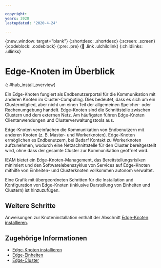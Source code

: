 ```yaml
---

copyright:
years: 2020
lastupdated: "2020-4-24"

---
```


{:new_window: target="blank"}
{:shortdesc: .shortdesc}
{:screen: .screen}
{:codeblock: .codeblock}
{:pre: .pre}
{:child: .link .ulchildlink}
{:childlinks: .ullinks}

# Edge-Knoten im Überblick
{: #hub_install_overview}

Ein Edge-Knoten fungiert als Endbenutzerportal für die Kommunikation mit anderen Knoten im Cluster-Computing. Dies bedeutet, dass es sich um ein Clustermitglied, aber nicht um einen Teil der allgemeinen Speicher- oder Rechenumgebung handelt. Edge-Knoten sind die Schnittstelle zwischen Clustern und dem externen Netz. Am häufigsten führen Edge-Knoten Clientanwendungen und Clusterverwaltungstools aus.

Edge-Knoten vereinfachen die Kommunikation von Endbenutzern mit anderen Knoten (z. B. Master- und Workerknoten). Edge-Knoten ermöglichen es Endbenutzern, bei Bedarf Kontakt zu Workerknoten aufzunehmen, wodurch eine Netzschnittstelle für den Cluster bereitgestellt wird, ohne dass der gesamte Cluster zur Kommunikation geöffnet wird.

IEAM bietet ein Edge-Knoten-Management, das Bereitstellungsrisiken minimiert und den Softwarelebenszyklus von Services auf Edge-Knoten mithilfe von Einheiten- und Clusterknoten vollkommen autonom verwaltet.

Eine Grafik mit übergeordneten Schritten für die Installation und Konfiguration von Edge-Knoten (inklusive Darstellung von Einheiten und Clustern) ist hinzuzufügen. 

## Weitere Schritte

Anweisungen zur Knoteninstallation enthält der Abschnitt [Edge-Knoten installieren](installing_edge_nodes.md).

## Zugehörige Informationen

* [Edge-Knoten installieren](installing_edge_nodes.md)
* [Edge-Einheiten](../developing/edge_devices.md)
* [Edge-Cluster](../developing/edge_clusters.md)
